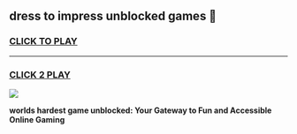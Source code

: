 
## dress to impress unblocked games 👋
<h3>
<a href="https://premium.freeplayer.one?title=dress_to_impress_unblocked_games&ref=13F">CLICK TO PLAY</a></h3>
<hr>

<h3>
<a href="https://premium.freeplayer.one?title=dress_to_impress_unblocked_games&ref=13F">CLICK 2 PLAY</a>
  
</h3>

<a href="https://premium.freeplayer.one?title=dress_to_impress_unblocked_games&ref=12F/"><img src="https://clearcache.store/games.png"></a>


**worlds hardest game unblocked: Your Gateway to Fun and Accessible Online Gaming**
